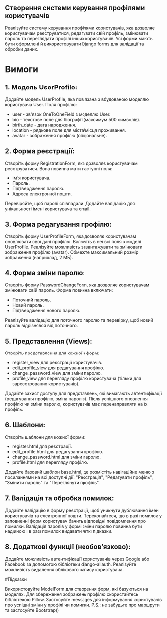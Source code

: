 ## Створення системи керування профілями користувачів

Реалізуйте систему керування профілями користувачів, яка дозволяє користувачам реєструватися, редагувати свій профіль, змінювати пароль та переглядати профілі інших користувачів. Усі форми мають бути оформлені й використовувати Django forms для валідації та обробки даних.

# Вимоги

## 1. Модель UserProfile:

Додайте модель UserProfile, яка пов'язана з вбудованою моделлю користувача User.
Поля профілю:
- user - зв'язок OneToOneField з моделлю User.
- bio - текстове поле для біографії (максимум 500 символів).
- birth_date - дата народження.
- location - рядкове поле для міста/місця проживання.
- avatar - зображення профілю (опціональне).

## 2. Форма реєстрації:

Створіть форму RegistrationForm, яка дозволяє користувачам реєструватися. Вона повинна мати наступні поля:
- Ім'я користувача.
- Пароль.
- Підтвердження паролю.
- Адреса електронної пошти.
  
Перевіряйте, щоб паролі співпадали. Додайте валідацію для унікальності імені користувача та email.

## 3. Форма редагування профілю:

Створіть форму UserProfileForm, яка дозволяє користувачам оновлювати свої дані профілю.
Включіть в неї всі поля з моделі UserProfile.
Реалізуйте можливість завантажувати та змінювати зображення профілю (avatar).
Обмежте максимальний розмір зображення (наприклад, 2 МБ).

## 4. Форма зміни паролю:

Створіть форму PasswordChangeForm, яка дозволяє користувачам змінювати свій пароль.
Форма повинна включати:
- Поточний пароль.
- Новий пароль.
- Підтвердження нового паролю.

Реалізуйте валідацію для поточного паролю та перевірку, щоб новий пароль відрізнявся від поточного.

## 5. Представлення (Views):

Створіть представлення для кожної з форм:
- register_view для реєстрації користувачів.
- edit_profile_view для редагування профілю.
- change_password_view для зміни паролю.
- profile_view для перегляду профілю користувача (тільки для зареєстрованих користувачів).
  
Додайте захист доступу для представлень, які вимагають автентифікації (редагування профілю, зміна паролю).
Після успішного оновлення профілю чи зміни паролю, користувачів має перенаправляти на їх профіль.

## 6. Шаблони:

Створіть шаблони для кожної форми:
- register.html для реєстрації.
- edit_profile.html для редагування профілю.
- change_password.html для зміни паролю.
- profile.html для перегляду профілю.

Додайте базовий шаблон base.html, де розмістіть навігаційне меню з посиланнями на всі доступні дії: "Реєстрація", "Редагувати профіль", "Змінити пароль" та "Переглянути профіль".

## 7. Валідація та обробка помилок:

Додайте валідацію в форму реєстрації, щоб уникнути дублювання імен користувачів та електронної пошти.
Переконайтеся, що в разі помилок у заповненні форм користувач бачить відповідні повідомлення про помилки.
Валідація паролів у формі зміни паролю повинна бути надійною і в разі помилок видавати чіткі підказки.

## 8. Додаткові функції (необов’язково):

Додайте можливість автентифікації користувачів через Google або Facebook за допомогою бібліотеки django-allauth.
Реалізуйте можливість видалення облікового запису користувача.

#Підказки

Використовуйте ModelForm для створення форм, які базуються на моделях.
Для збереження зображень профілю скористайтесь бібліотекою Pillow.
Застосуйте messages для інформування користувачів про успішні зміни у профілі чи помилки.
P.S.: не забудьте про маршрути та застосуйте Bootstrap))
